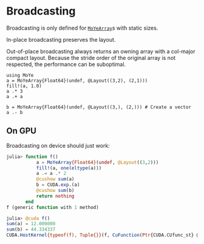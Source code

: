 # Broadcasting

Broadcasting is only defined for [`MoYeArray`](@ref)s with static sizes. 

In-place broadcasting preserves the layout.

Out-of-place broadcasting always returns an owning array with a col-major compact layout. 
Because the stride order of the original array is not respected, the performance can be suboptimal.

```@repl bc
using MoYe
a = MoYeArray{Float64}(undef, @Layout((3,2), (2,1)))
fill!(a, 1.0)
a .* 3
a .+ a
```

```@repl bc
b = MoYeArray{Float64}(undef, @Layout((3,), (2,))) # Create a vector
a .- b 
```
## On GPU
Broadcasting on device should just work:

```julia
julia> function f()
           a = MoYeArray{Float64}(undef, @Layout((3,2)))
           fill!(a, one(eltype(a)))
           a .= a .* 2
           @cushow sum(a)
           b = CUDA.exp.(a)
           @cushow sum(b)
           return nothing
       end
f (generic function with 1 method)

julia> @cuda f()
sum(a) = 12.000000
sum(b) = 44.334337
CUDA.HostKernel{typeof(f), Tuple{}}(f, CuFunction(Ptr{CUDA.CUfunc_st} @0x0000026e00ca1af0, CuModule(Ptr{CUDA.CUmod_st} @0x0000026e15cfc900, CuContext(0x0000026da1fff8b0, instance e5a1871b578f5adb))), CUDA.KernelState(Ptr{Nothing} @0x0000000204e00000))
```
